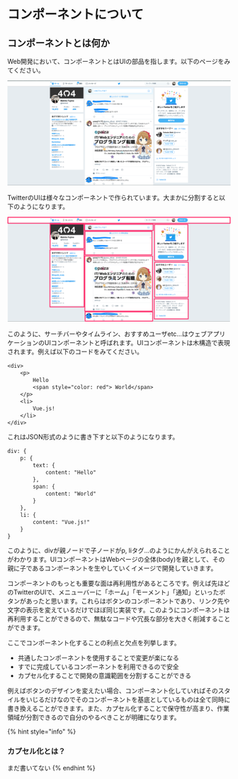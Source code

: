 # コンポーネントについて

## コンポーネントとは何か

Web開発において、コンポーネントとはUIの部品を指します。以下のページをみてください。

![Web&#x30DA;&#x30FC;&#x30B8;\(Twitter\)](../.gitbook/assets/sukurnshotto2019-02-282204522.png)

TwitterのUIは様々なコンポーネントで作られています。大まかに分割すると以下のようになります。

![Twitter&#x306E;&#x30DA;&#x30FC;&#x30B8;&#x306E;&#x30B3;&#x30F3;&#x30DD;&#x30FC;&#x30CD;&#x30F3;&#x30C8;](../.gitbook/assets/sukurnshotto2019-02-28220452.png)

このように、サーチバーやタイムライン、おすすめユーザetc...はウェブアプリケーションのUIコンポーネントと呼ばれます。UIコンポーネントは木構造で表現されます。例えば以下のコードをみてください。

```markup
<div>
    <p>
        Hello
        <span style="color: red"> World</span>
    </p>
    <li>
        Vue.js!
    </li>
</div>
```

これはJSON形式のように書き下すと以下のようになります。

```text
div: {
    p: {
        text: {
            content: "Hello"
        },
        span: {
            content: "World"
        }
    },
    li: {
        content: "Vue.js!"
    }
}
```

このように、divが親ノードで子ノードがp, liタグ...のようにかんがえられることがわかります。UIコンポーネントはWebページの全体\(body\)を親として、その親に子であるコンポーネントを生やしていくイメージで開発していきます。

コンポーネントのもっとも重要な面は再利用性があるところです。例えば先ほどのTwitterのUIで、メニューバーに「ホーム」「モーメント」「通知」といったボタンがあったと思います。これらはボタンのコンポーネントであり、リンク先や文字の表示を変えているだけでほぼ同じ実装です。このようにコンポーネントは再利用することができるので、無駄なコードや冗長な部分を大きく削減することができます。

ここでコンポーネント化することの利点と欠点を列挙します。

* 共通したコンポーネントを使用することで変更が楽になる
* すでに完成しているコンポーネントを利用できるので安全
* カプセル化することで開発の意識範囲を分割することができる

例えばボタンのデザインを変えたい場合、コンポーネント化していればそのスタイルをいじるだけなのでそのコンポーネントを基底としているものは全て同時に書き換えることができます。また、カプセル化することで保守性が高まり、作業領域が分割できるので自分のやるべきことが明確になります。

{% hint style="info" %}
### カプセル化とは？

まだ書いてない
{% endhint %}



